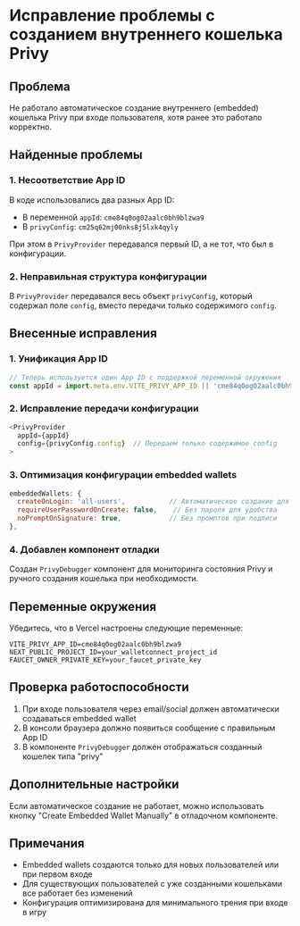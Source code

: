 # Исправление проблемы с созданием внутреннего кошелька Privy

## Проблема
Не работало автоматическое создание внутреннего (embedded) кошелька Privy при входе пользователя, хотя ранее это работало корректно.

## Найденные проблемы

### 1. Несоответствие App ID
В коде использовались два разных App ID:
- В переменной `appId`: `cme84q0og02aalc0bh9blzwa9`
- В `privyConfig`: `cm25q62mj00nks8j5lxk4qyly`

При этом в `PrivyProvider` передавался первый ID, а не тот, что был в конфигурации.

### 2. Неправильная структура конфигурации
В `PrivyProvider` передавался весь объект `privyConfig`, который содержал поле `config`, вместо передачи только содержимого `config`.

## Внесенные исправления

### 1. Унификация App ID
```javascript
// Теперь используется один App ID с поддержкой переменной окружения
const appId = import.meta.env.VITE_PRIVY_APP_ID || 'cme84q0og02aalc0bh9blzwa9';
```

### 2. Исправление передачи конфигурации
```javascript
<PrivyProvider
  appId={appId}
  config={privyConfig.config}  // Передаем только содержимое config
>
```

### 3. Оптимизация конфигурации embedded wallets
```javascript
embeddedWallets: {
  createOnLogin: 'all-users',           // Автоматическое создание для всех
  requireUserPasswordOnCreate: false,    // Без пароля для удобства
  noPromptOnSignature: true,            // Без промптов при подписи
},
```

### 4. Добавлен компонент отладки
Создан `PrivyDebugger` компонент для мониторинга состояния Privy и ручного создания кошелька при необходимости.

## Переменные окружения

Убедитесь, что в Vercel настроены следующие переменные:

```env
VITE_PRIVY_APP_ID=cme84q0og02aalc0bh9blzwa9
NEXT_PUBLIC_PROJECT_ID=your_walletconnect_project_id
FAUCET_OWNER_PRIVATE_KEY=your_faucet_private_key
```

## Проверка работоспособности

1. При входе пользователя через email/social должен автоматически создаваться embedded wallet
2. В консоли браузера должно появиться сообщение с правильным App ID
3. В компоненте `PrivyDebugger` должен отображаться созданный кошелек типа "privy"

## Дополнительные настройки

Если автоматическое создание не работает, можно использовать кнопку "Create Embedded Wallet Manually" в отладочном компоненте.

## Примечания

- Embedded wallets создаются только для новых пользователей или при первом входе
- Для существующих пользователей с уже созданными кошельками все работает без изменений
- Конфигурация оптимизирована для минимального трения при входе в игру